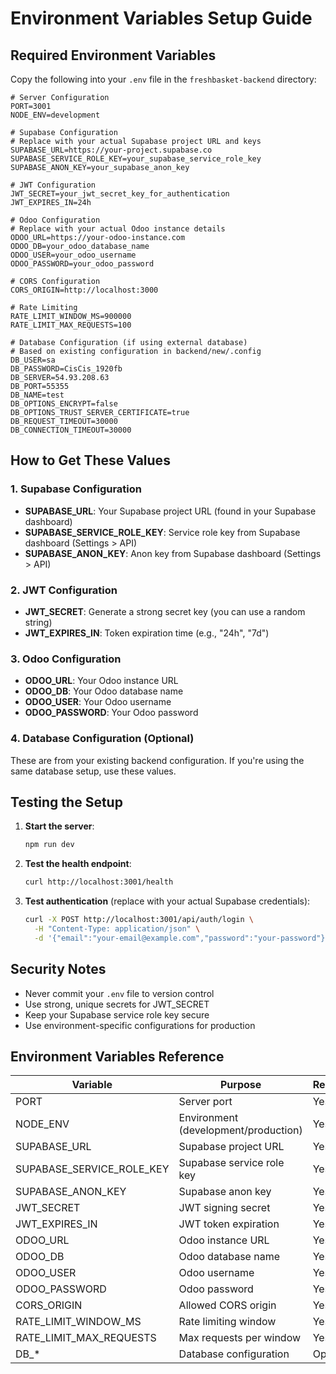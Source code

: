# Environment Variables Setup Guide

## Required Environment Variables

Copy the following into your `.env` file in the `freshbasket-backend` directory:

```env
# Server Configuration
PORT=3001
NODE_ENV=development

# Supabase Configuration
# Replace with your actual Supabase project URL and keys
SUPABASE_URL=https://your-project.supabase.co
SUPABASE_SERVICE_ROLE_KEY=your_supabase_service_role_key
SUPABASE_ANON_KEY=your_supabase_anon_key

# JWT Configuration
JWT_SECRET=your_jwt_secret_key_for_authentication
JWT_EXPIRES_IN=24h

# Odoo Configuration
# Replace with your actual Odoo instance details
ODOO_URL=https://your-odoo-instance.com
ODOO_DB=your_odoo_database_name
ODOO_USER=your_odoo_username
ODOO_PASSWORD=your_odoo_password

# CORS Configuration
CORS_ORIGIN=http://localhost:3000

# Rate Limiting
RATE_LIMIT_WINDOW_MS=900000
RATE_LIMIT_MAX_REQUESTS=100

# Database Configuration (if using external database)
# Based on existing configuration in backend/new/.config
DB_USER=sa
DB_PASSWORD=CisCis_1920fb
DB_SERVER=54.93.208.63
DB_PORT=55355
DB_NAME=test
DB_OPTIONS_ENCRYPT=false
DB_OPTIONS_TRUST_SERVER_CERTIFICATE=true
DB_REQUEST_TIMEOUT=30000
DB_CONNECTION_TIMEOUT=30000
```

## How to Get These Values

### 1. Supabase Configuration
- **SUPABASE_URL**: Your Supabase project URL (found in your Supabase dashboard)
- **SUPABASE_SERVICE_ROLE_KEY**: Service role key from Supabase dashboard (Settings > API)
- **SUPABASE_ANON_KEY**: Anon key from Supabase dashboard (Settings > API)

### 2. JWT Configuration
- **JWT_SECRET**: Generate a strong secret key (you can use a random string)
- **JWT_EXPIRES_IN**: Token expiration time (e.g., "24h", "7d")

### 3. Odoo Configuration
- **ODOO_URL**: Your Odoo instance URL
- **ODOO_DB**: Your Odoo database name
- **ODOO_USER**: Your Odoo username
- **ODOO_PASSWORD**: Your Odoo password

### 4. Database Configuration (Optional)
These are from your existing backend configuration. If you're using the same database setup, use these values.

## Testing the Setup

1. **Start the server**:
   ```bash
   npm run dev
   ```

2. **Test the health endpoint**:
   ```bash
   curl http://localhost:3001/health
   ```

3. **Test authentication** (replace with your actual Supabase credentials):
   ```bash
   curl -X POST http://localhost:3001/api/auth/login \
     -H "Content-Type: application/json" \
     -d '{"email":"your-email@example.com","password":"your-password"}'
   ```

## Security Notes

- Never commit your `.env` file to version control
- Use strong, unique secrets for JWT_SECRET
- Keep your Supabase service role key secure
- Use environment-specific configurations for production

## Environment Variables Reference

| Variable | Purpose | Required |
|----------|---------|----------|
| PORT | Server port | Yes |
| NODE_ENV | Environment (development/production) | Yes |
| SUPABASE_URL | Supabase project URL | Yes |
| SUPABASE_SERVICE_ROLE_KEY | Supabase service role key | Yes |
| SUPABASE_ANON_KEY | Supabase anon key | Yes |
| JWT_SECRET | JWT signing secret | Yes |
| JWT_EXPIRES_IN | JWT token expiration | Yes |
| ODOO_URL | Odoo instance URL | Yes |
| ODOO_DB | Odoo database name | Yes |
| ODOO_USER | Odoo username | Yes |
| ODOO_PASSWORD | Odoo password | Yes |
| CORS_ORIGIN | Allowed CORS origin | Yes |
| RATE_LIMIT_WINDOW_MS | Rate limiting window | Yes |
| RATE_LIMIT_MAX_REQUESTS | Max requests per window | Yes |
| DB_* | Database configuration | Optional | 